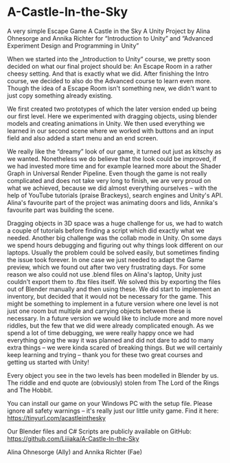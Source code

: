 # A-Castle-In-the-Sky
A very simple Escape Game
A Castle in the Sky
A Unity Project by Alina Ohnesorge and Annika Richter
for “Introduction to Unity” and “Advanced Experiment Design and Programming in Unity”


When we started into the „Introduction to Unity“ course, we pretty soon decided on what our final project should be: An Escape Room in a rather cheesy setting. And that is exactly what we did. After finishing the Intro course, we decided to also do the Advanced course to learn even more.
Though the idea of a Escape Room isn't something new, we didn't want to just copy something already existing. 

We first created two prototypes of which the later version ended up being our first level. Here we experimented with dragging objects, using blender models and creating animations in Unity. We then used everything we learned in our second scene where we  worked with buttons and an input field and also added a start menu and an end screen.

We really like the “dreamy” look of our game, it turned out just as kitschy as we wanted. Nonetheless we do believe that the look could be improved, if we had invested more time and for example learned more about the Shader Graph in Universal Render Pipeline.
Even though the game is not really complicated and does not take very long to finish, we are very proud on what we achieved, because we did almost everything ourselves – with the help of YouTube tutorials (praise Brackeys), search engines and Unity's API.
Alina's favourite part of the project was animating doors and lids, Annika's favourite part was building the scene.

Dragging objects in 3D space was a huge challenge for us, we had to watch a couple of tutorials before finding a script which did exactly what we needed.
Another big challenge was the collab mode in Unity. On some days we spend hours debugging and figuring out why things look different on our laptops. Usually the problem could be solved easily, but sometimes finding the issue took forever. In one case we just needed to adapt the Game preview, which we found out after two very frustrating days.
For some reason we also could not use .blend files on Alina's laptop, Unity just couldn't export them to .fbx files itself. We solved this by exporting the files out of Blender manually and then using these.
We did start to implement an inventory, but decided that it would not be necessary for the game. This might be something to implement in a future version where one level is not just one room but multiple and carrying objects between these is necessary. 
In a future version we would like to include more and more novel riddles, but the few that we did were already complicated enough. As we spend a lot of time debugging, we were really happy once we had everything going the way it was planned and did not dare to add to many extra things – we were kinda scared of breaking things.
But we will certainly keep learning and trying – thank you for these two great courses and getting us started with Unity!

Every object you see in the two levels has been modelled in Blender by us.
The riddle and end quote are (obviously) stolen from The Lord of the Rings and The Hobbit.

You can install our game on your Windows PC with the setup file. Please ignore all safety warnings – it's really just our little unity game. Find it here: https://tinyurl.com/acastleinthesky

Our Blender files and C# Scripts are publicly available on GitHub: https://github.com/Liiiaka/A-Castle-In-the-Sky


Alina Ohnesorge (Ally) and Annika Richter (Fae)
